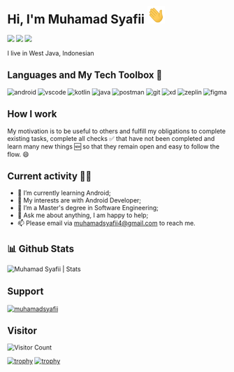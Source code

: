 # Hi, I'm Muhamad Syafii <img src="https://github.com/muhamadsyafii/muhamadsyafii/blob/master/gif/Hi.gif?raw=true" width="40px" height="40">
[<img height="30" src="https://img.shields.io/badge/Instagram-%23E4405F.svg?&style=flat-square&logo=instagram&logoColor=white" target="_blank" />][Instagram]
[<img height="30" src="https://img.shields.io/badge/twitter-%231DA1F2.svg?&style=for-the-badge&logo=twitter&logoColor=white" target="_blank" />][twitter]
[<img height="30" src="https://img.shields.io/badge/linkedin-blue.svg?&style=for-the-badge&logo=linkedin&logoColor=white" target="_blank" />][LinkedIn]

I live in West Java, Indonesian

## Languages and My Tech Toolbox 🧰 

<p align="left">
<img src="https://www.vectorlogo.zone/logos/android/android-official.svg" alt="android" width="40" height="40"/>
<img src="https://www.vectorlogo.zone/logos/visualstudio_code/visualstudio_code-icon.svg" alt="vscode" width="40" height="40"/>
<img src="https://www.vectorlogo.zone/logos/kotlinlang/kotlinlang-icon.svg" alt="kotlin" height="40"/> 
<img src="https://www.vectorlogo.zone/logos/java/java-icon.svg" alt="java" height="40"/> 
<img src="https://www.vectorlogo.zone/logos/getpostman/getpostman-icon.svg" alt="postman" width="40" height="40"/> 
<img src="https://www.vectorlogo.zone/logos/git-scm/git-scm-icon.svg" alt="git" width="40" height="40"/> 
<img src="https://cdn.worldvectorlogo.com/logos/adobe-xd-1.svg" alt="xd" width="40" height="40"/>
<img src="https://www.vectorlogo.zone/logos/zeplinio/zeplinio-icon.svg" alt="zeplin" width="40" height="40"/>
<img src="https://www.vectorlogo.zone/logos/figma/figma-icon.svg" alt="figma" width="40" height="40"/>
</p>


## How I work

My motivation is to be useful to others and fulfill my obligations to complete existing tasks, complete all checks ✅ that have not been completed and learn many new things 🆕 so that they remain open and easy to follow the flow. 😄

## Current activity 👨‍💻

- 📖 I’m currently learning Android;
- 🤔 My interests are with Android Developer;
- 💼 I’m a Master's degree in Software Engineering;
- 💬 Ask me about anything, I am happy to help;
- 📫 Please email via muhamadsyafii4@gmail.com to reach me.


## 📊 Github Stats
<p align="left"> <img src="https://github-readme-stats.vercel.app/api?username=muhamadsyafii&show_icons=true&theme=graywhite" alt="Muhamad Syafii | Stats" />

## Support
<p><a href="https://www.buymeacoffee.com/muhamadsya"> <img align="center" src="https://cdn.buymeacoffee.com/buttons/v2/default-yellow.png" height="50" width="210" alt="muhamadsyafii" /></a></p>

## Visitor
 ![Visitor Count](https://profile-counter.glitch.me/{muhamadsyafii}/count.svg)
 
 
[twitter]: https://twitter.com/fii_upl
[linkedin]: https://www.linkedin.com/in/muhamadsyafii4
[Instagram]: https://www.instagram.com/fii.upl


[![trophy](https://github-profile-trophy.vercel.app/?muhamadsyafii=ryo-ma&theme=onedark)](https://github.com/ryo-ma/github-profile-trophy)
[![trophy](https://github-profile-trophy.vercel.app/?muhamadsyafii=ryo-ma)](https://github.com/ryo-ma/github-profile-trophy)
